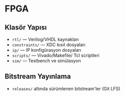 # FPGA

## Klasör Yapısı
- `rtl/` — Verilog/VHDL kaynakları
- `constraints/` — XDC kısıt dosyaları
- `ip/` — IP konfigürasyon dosyaları
- `scripts/` — Vivado/Makefile/ Tcl scriptleri
- `sim/` — Testbench ve simülasyon

## Bitstream Yayınlama
- `releases/` altında sürümlenen bitstream'ler (Git LFS)
